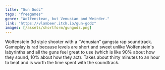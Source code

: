 ```yaml
---
title: "Gun Godz"
tags: "freegames"
genre: "Wolfenstean, but Venusian and Weirder."
link: "https://vlambeer.itch.io/gun-godz"
images: [/assets/shortform/gungodz.png]
---
```


Wolfenstein 3d style shooter with a “Venusian” gangsta rap soundtrack. Gameplay is rad because levels are short and sweet unlike Wolfenstein's labyrinths and all the guns feel great to use (which is like 90% about how they sound, 10% about how they act). Takes about thirty minutes to an hour to beat and is worth the time spent with the soundtrack.